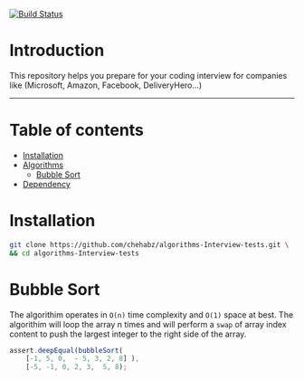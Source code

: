 [![Build Status](https://travis-ci.com/chehabz/algorithms-Interview-tests.svg?branch=master)](https://travis-ci.com/chehabz/algorithms-Interview-tests)

# Introduction
This repository helps you prepare for your coding interview for companies like (Microsoft, Amazon, Facebook, DeliveryHero...)

---

Table of contents
=================
* [Installation](#installation)
* [Algorithms](#algorithims)
	* [Bubble Sort](#bubble-Sort) 	
* [Dependency](#dependency) 

Installation
============

```bash
git clone https://github.com/chehabz/algorithms-Interview-tests.git \
&& cd algorithms-Interview-tests
```

Bubble Sort 
===========
The algorithim operates in `O(n)` time complexity and `O(1)` space at best. The algorithim will loop the array n times and will perform a `swap` of array index content to push the largest integer to the right side of the array. 

```javascript
assert.deepEqual(bubbleSort(
    [-1, 5, 0,  - 5, 3, 2, 8] ),
    [-5, -1, 0, 2, 3,  5, 8);
```

